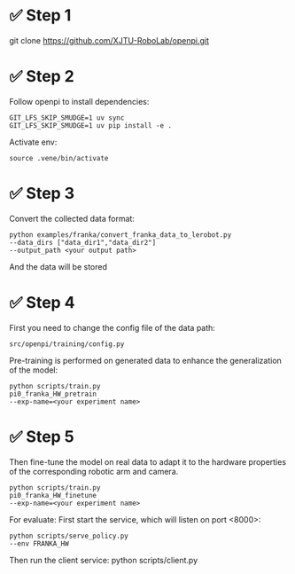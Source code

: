 # ✅ Step 1
git clone https://github.com/XJTU-RoboLab/openpi.git


# ✅ Step 2 
Follow openpi to install dependencies:

	GIT_LFS_SKIP_SMUDGE=1 uv sync
	GIT_LFS_SKIP_SMUDGE=1 uv pip install -e .

Activate env:

	source .vene/bin/activate


# ✅ Step 3 
Convert the collected data format:

	python examples/franka/convert_franka_data_to_lerobot.py
	--data_dirs ["data_dir1","data_dir2"]
	--output_path <your output path>

And the data will be stored 


# ✅ Step 4
First you need to change the config file of the data path:

	src/openpi/training/config.py

Pre-training is performed on generated data to enhance the generalization of the model:

	python scripts/train.py 	
	pi0_franka_HW_pretrain
	--exp-name=<your experiment name>


# ✅ Step 5 
Then fine-tune the model on real data to adapt it to the hardware properties of the corresponding robotic arm and camera.

	python scripts/train.py 	
	pi0_franka_HW_finetune
	--exp-name=<your experiment name>

For evaluate:
First start the service, which will listen on port <8000>:

	python scripts/serve_policy.py
	--env FRANKA_HW

Then run the client service:
	python scripts/client.py
